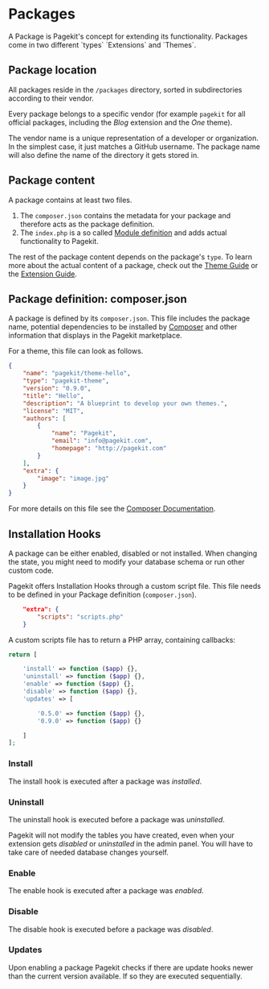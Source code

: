 # Packages
<p class="uk-article-lead">A Package is Pagekit's concept for extending its functionality. Packages come in two different `types` `Extensions` and `Themes`.</p>

## Package location
All packages reside in the `/packages` directory, sorted in subdirectories according to their vendor.

Every package belongs to a specific vendor (for example `pagekit` for all official packages, including the _Blog_ extension and the _One_ theme).

The vendor name is a unique representation of a developer or organization. In the simplest case, it just matches a GitHub username. The package name will also define the name of the directory it gets stored in.

## Package content
A package contains at least two files.
1. The `composer.json` contains the metadata for your package and therefore acts as the package definition.
2. The `index.php` is a so called [Module definition](developer-basics/modules.md) and adds actual functionality to Pagekit.

The rest of the package content depends on the package's `type`. To learn more about the actual content of a package, check out the [Theme Guide](../developer-guides/themes.md) or the [Extension Guide](../developer-guides/extensions.md).

## Package definition: composer.json
A package is defined by its `composer.json`. This file includes the package name, potential dependencies to be installed by [Composer](https://getcomposer.org) and other information that displays in the Pagekit marketplace.

For a theme, this file can look as follows.

```json
{
    "name": "pagekit/theme-hello",
    "type": "pagekit-theme",
    "version": "0.9.0",
    "title": "Hello",
    "description": "A blueprint to develop your own themes.",
    "license": "MIT",
    "authors": [
        {
            "name": "Pagekit",
            "email": "info@pagekit.com",
            "homepage": "http://pagekit.com"
        }
    ],
    "extra": {
        "image": "image.jpg"
    }
}
```

For more details on this file see the [Composer Documentation](https://getcomposer.org/doc/01-basic-usage.md).

## Installation Hooks
A package can be either enabled, disabled or not installed. When changing the state, you might need to modify your database schema or run other custom code.

Pagekit offers Installation Hooks through a custom script file. This file needs to be defined in your Package definition (`composer.json`).

```json
    "extra": {
        "scripts": "scripts.php"
    }
```

A custom scripts file has to return a PHP array, containing callbacks:

```php
return [

    'install' => function ($app) {},
    'uninstall' => function ($app) {},
    'enable' => function ($app) {},
    'disable' => function ($app) {},
    'updates' => [

        '0.5.0' => function ($app) {},
        '0.9.0' => function ($app) {}

    ]
];
```

### Install
The install hook is executed after a package was _installed_.

### Uninstall
The uninstall hook is executed before a package was _uninstalled_.

Pagekit will not modify the tables you have created, even when your extension gets _disabled_ or _uninstalled_ in the admin panel. You will have to take care of needed database changes yourself.

### Enable
The enable hook is executed after a package was _enabled_.

### Disable
The disable hook is executed before a package was _disabled_.

### Updates
Upon enabling a package Pagekit checks if there are update hooks newer than the current version available. If so they are executed sequentially.

